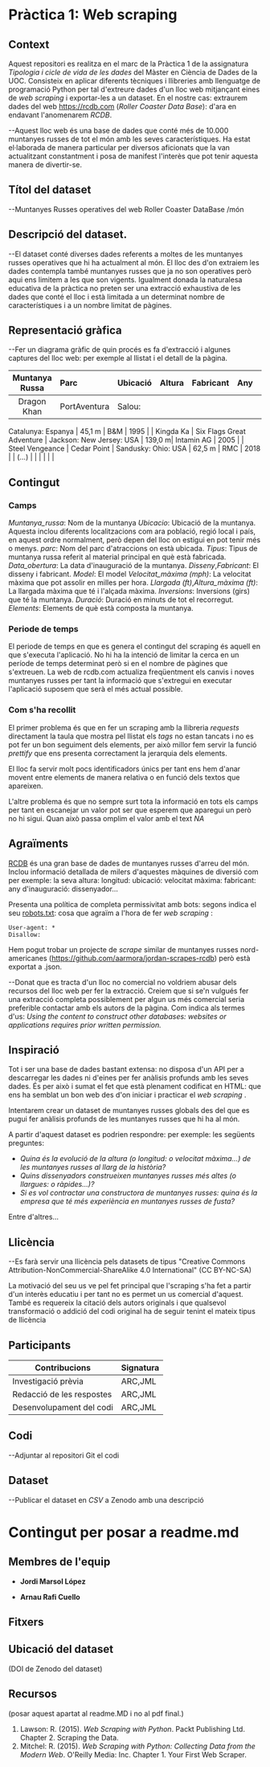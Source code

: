 # Pràctica 1: Web scraping

## Context
Aquest repositori es realitza en el marc de la Pràctica 1 de la assignatura _Tipologia i cicle de vida de les dades_ del Màster en Ciència de Dades de la UOC.  Consisteix en aplicar diferents tècniques i llibreries amb llenguatge de programació Python per tal d'extreure dades d'un lloc web mitjançant eines de _web scraping_ i exportar-les a un dataset. En el nostre cas: 
extraurem dades del web <https://rcdb.com> (_Roller Coaster Data Base_): 
d'ara en endavant l'anomenarem _RCDB_.

--Aquest lloc web és una base de dades que conté més de 10.000 muntanyes russes de tot el món amb les seves característiques. Ha estat el·laborada de manera particular per diversos aficionats que la van actualitzant constantment i posa de manifest l'interès que pot tenir aquesta manera de divertir-se.

## Títol del dataset
--Muntanyes Russes operatives del web Roller Coaster DataBase /món

## Descripció del dataset.
--El dataset conté diverses dades referents a moltes de les muntanyes russes operatives que hi ha actualment al món. El lloc des d'on extraiem les dades contempla també muntanyes russes que ja no son operatives però aqui ens limitem a les que son vigents. Igualment donada la naturalesa educativa de la pràctica no preten ser una extracció exhaustiva de les dades que conté el lloc i està limitada a un determinat nombre de característiques i a un nombre limitat de pàgines. 

## Representació gràfica
--Fer un diagrama gràfic de quin procés es fa d'extracció i algunes captures del lloc web: 
per exemple al llistat i el detall de la pàgina.

| Muntanya Russa   		| Parc           	| Ubicació  				| Altura 		| Fabricant | Any | (...) 
| :-------------:		|:-------------		| :-----					| ---:			| --- 		| --- |  ---
| Dragon Khan			| PortAventura 		| Salou: 
Catalunya: 
Espanya | 45,1 m		| B&M 		| 1995 |
| Kingda Ka    			| Six Flags Great Adventure |   Jackson: 
New Jersey: 
USA | 139,0 m| Intamin AG | 2005 | 
| Steel Vengeance		| Cedar Point      | Sandusky: 
Ohio: 
USA		| 62,5 m		| RMC 		| 2018 | 
| (...)	|       | | 		|  		|  | 

## Contingut

### Camps

_Muntanya_russa_: Nom de la muntanya
_Ubicacio_: Ubicació de la muntanya. Aquesta inclou diferents localitzacions com ara població, regió local i país, en aquest ordre normalment, però depen del lloc on estigui en pot tenir més o menys.
_parc_: Nom del parc d'atraccions on està ubicada.
_Tipus_: Tipus de muntanya russa referit al material principal en què està fabricada.
_Data_obertura_: La data d'inauguració de la muntanya.
_Disseny_,_Fabricant_: El disseny i fabricant.
_Model_: El model
_Velocitat_màxima (mph)_: La velocitat màxima que pot assolir en milles per hora.
_Llargada (ft)_,_Altura_màxima (ft)_: La llargada màxima que té i l'alçada màxima.
_Inversions_: Inversions (girs) que té la muntanya.
_Duració_: Duració en minuts de tot el recorregut.
_Elements_: Elements de què està composta la muntanya.

### Periode de temps
El periode de temps en que es genera el contingut del scraping és aquell en que s'executa l'aplicació. No hi ha la intenció de limitar la cerca en un període de temps determinat però si en el nombre de pàgines que s'extreuen. La web de rcdb.com actualiza freqüentment els canvis i noves muntanyes russes per tant la informació que s'extregui en executar l'aplicació suposem que serà el més actual possible.

### Com s'ha recollit
El primer problema és que en fer un scraping amb la llibreria _requests_ directament la taula que mostra pel llistat els _tags_ <tr> no estan tancats i no es pot fer un bon seguiment dels elements, per això millor fem servir la funció _prettify_ que ens presenta correctament la jerarquia dels elements.

El lloc fa servir molt pocs identificadors únics per tant ens hem d'anar movent entre elements de manera relativa o en funció dels textos que apareixen.

L'altre problema és que no sempre surt tota la informació en tots els camps per tant en escanejar un valor pot ser que esperem que aparegui un però no hi sigui. Quan això passa omplim el valor amb el text _NA_

## Agraïments

[RCDB](https://rcdb.com) és una gran base de dades de muntanyes russes d'arreu del món. Inclou informació detallada de milers d'aquestes màquines de diversió com per exemple: la seva altura: 
longitud: 
ubicació: 
velocitat màxima: 
fabricant: 
any d'inauguració: 
dissenyador...

Presenta una política de completa permissivitat amb bots: 
segons indica el seu [robots.txt](https://rcdb.com/robots.txt): 
cosa que agraïm a l'hora de fer _web scraping_ :
```
User-agent: *
Disallow:
```
Hem pogut trobar un projecte de _scrape_ similar de muntanyes russes nord-americanes (<https://github.com/aarmora/jordan-scrapes-rcdb>) però està exportat a .json.

--Donat que es tracta d'un lloc no comercial no voldriem abusar dels recursos del lloc web per fer la extracció. Creiem que si se'n vulgués fer una extracció completa possiblement per algun us més comercial seria preferible contactar amb els autors de la pàgina.
Com indica als termes d'us: _Using the content to construct other databases: 
websites or applications requires prior written permission._

## Inspiració

Tot i ser una base de dades bastant extensa: 
no disposa d'un API per a descarregar les dades ni d'eines per fer anàlisis profunds amb les seves dades. És per això i sumat el fet que està plenament codificat en HTML: 
que ens ha semblat un bon web des d'on iniciar i practicar el _web scraping_ . 

Intentarem crear un dataset de muntanyes russes globals des del que es pugui fer anàlisis profunds de les muntanyes russes que hi ha al món.

A partir d'aquest dataset es podrien respondre: 
per exemple: 
les següents preguntes:
* _Quina és la evolució de la altura (o longitud: 
o velocitat màxima...) de les muntanyes russes al llarg de la història?_
* _Quins dissenyadors construeixen muntanyes russes més altes (o llargues: 
o ràpides...)?_
* _Si es vol contractar una constructora de muntanyes russes: 
quina és la empresa que té més experiència en muntanyes russes de fusta?_

Entre d'altres...

## Llicència

--Es farà servir una llicència pels datasets de tipus "Creative Commons Attribution-NonCommercial-ShareAlike 4.0 International" (CC BY-NC-SA)

La motivació del seu us ve pel fet principal que l'scraping s'ha fet a partir d'un interès educatiu i per tant no es permet un us comercial d'aquest. També es requereix la citació dels autors originals i que qualsevol transformació o addició del codi original ha de seguir tenint el mateix tipus de llicència


## Participants

|Contribucions|Signatura
|---|---
|Investigació prèvia|ARC,JML|
|Redacció de les respostes|ARC,JML|
|Desenvolupament del codi|ARC,JML|

## Codi
--Adjuntar al repositori Git el codi

## Dataset
--Publicar el dataset en _CSV_ a Zenodo amb una descripció


# Contingut per posar a readme.md

## Membres de l'equip
* **Jordi Marsol López**

* **Arnau Rafi Cuello**

## Fitxers


## Ubicació del dataset
(DOI de Zenodo del dataset)

## Recursos
(posar aquest apartat al readme.MD i no al pdf final.)

1. Lawson: 
R. (2015). _Web Scraping with Python_. Packt Publishing Ltd. Chapter 2. Scraping the Data.
2. Mitchel: 
R. (2015). _Web Scraping with Python: Collecting Data from the Modern Web_. O'Reilly Media: 
Inc. Chapter 1. Your First Web Scraper.
